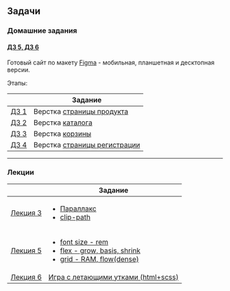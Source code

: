 ## Задачи

### Домашние задания

#### [ДЗ 5, ДЗ 6](https://github.com/enginoevadiana/geekbrains/tree/main/html-pro/shop)

Готовый сайт по макету [Figma](https://www.figma.com/file/TQaPa1gzsX6Qb4Gqj4fve7/Shop-(Copy)?node-id=0%3A1&mode=dev) - мобильная, планшетная и десктопная версии.

Этапы:

||Задание|
|-|-|
|[ДЗ 1](https://github.com/enginoevadiana/geekbrains/tree/main/html-pro/hw1)|Верстка [страницы продукта](https://www.figma.com/file/TQaPa1gzsX6Qb4Gqj4fve7/Shop-(Copy)?node-id=68%3A2&t=IEptoEJXyB6cOyek-0)|
|[ДЗ 2](https://github.com/enginoevadiana/geekbrains/tree/main/html-pro/hw2)|Верстка [каталога](https://www.figma.com/file/TQaPa1gzsX6Qb4Gqj4fve7/Shop-(Copy)?node-id=52%3A0&mode=dev)|
|[ДЗ 3](https://github.com/enginoevadiana/geekbrains/tree/main/html-pro/hw3)|Верстка [корзины](https://www.figma.com/file/TQaPa1gzsX6Qb4Gqj4fve7/Shop-(Copy)?node-id=73%3A140&mode=dev)|
|[ДЗ 4](https://github.com/enginoevadiana/geekbrains/tree/main/html-pro/hw4)|Верстка [страницы регистрации](https://www.figma.com/file/TQaPa1gzsX6Qb4Gqj4fve7/Shop-(Copy)?node-id=110%3A162&mode=dev)|

***

### Лекции

||Задание|
|-|-|
|[Лекция 3](https://github.com/enginoevadiana/geekbrains/tree/main/html-pro/lecture3)|<ul><li>[Параллакс](https://github.com/enginoevadiana/geekbrains/tree/main/html-pro/lecture3/parallax)</li><li>[clip-path](https://github.com/enginoevadiana/geekbrains/tree/main/html-pro/lecture3/path)</li></ul>|
|[Лекция 5](https://github.com/enginoevadiana/geekbrains/tree/main/html-pro/lecture5)|[<ul><li>font size - rem</li><li>flex - grow, basis, shrink</li><li>grid - RAM, flow(dense)</li></ul>](https://github.com/enginoevadiana/geekbrains/tree/main/html-pro/lecture5)|
|[Лекция 6](https://github.com/enginoevadiana/geekbrains/tree/main/html-pro/lecture6_game)|[Игра с летающими утками (html+scss)](https://github.com/enginoevadiana/geekbrains/tree/main/html-pro/lecture6_game)|